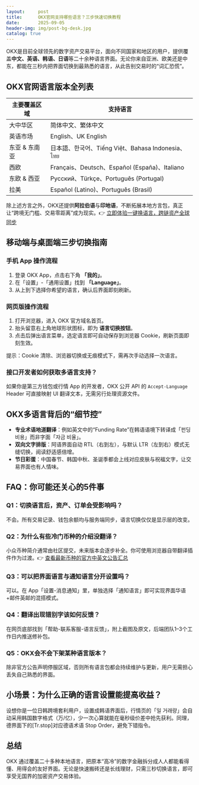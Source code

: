 ```yaml
---
layout:     post
title:      OKX官网支持哪些语言？三步快速切换教程
date:       2025-09-05
header-img: img/post-bg-desk.jpg
catalog: true
---
```


OKX是目前全球领先的数字资产交易平台，面向不同国家和地区的用户，提供覆盖**中文、英语、韩语、日语**等二十余种语言界面。无论你来自亚洲、欧美还是中东，都能在三秒内把界面切换到最熟悉的语言，从此告别交易时的“词汇恐慌”。

## OKX官网语言版本全列表

| 主要覆盖区域 | 支持语言 |
|-------------|----------|
| 大中华区 | 简体中文、繁体中文 |
| 英语市场 | English、UK English |
| 东亚 & 东南亚 | 日本語、한국어、Tiếng Việt、Bahasa Indonesia、ไทย |
| 西欧 | Français、Deutsch、Español (España)、Italiano |
| 东欧 & 西亚 | Русский、Türkçe、Português (Portugal) |
| 拉美 | Español (Latino)、Português (Brasil) |

除上述方言之外，OKX还提供**阿拉伯语**与**印地语**，不断拓展本地方言包，真正让“跨境无门槛、交易零距离”成为现实。👉 [立即体验一键换语言，跨链资产全球同步](https://okxdog.com/)

## 移动端与桌面端三步切换指南

### 手机 App 操作流程
1. 登录 OKX App，点击右下角 **「我的」**。  
2. 在「设置」-「通用设置」找到 **「Language」**。  
3. 从上到下选择你希望的语言，确认后界面即刻刷新。

### 网页版操作流程
1. 打开浏览器，进入 OKX 官方域名首页。  
2. 抬头留意右上角地球形状图标，即为 **语言切换按钮**。  
3. 点击后弹出语言菜单，选定语言即可自动保存到浏览器 Cookie，刷新页面即刻生效。

提示：Cookie 清除、浏览器切换或无痕模式下，需再次手动选择一次语言。

### 接口开发者如何获取多语言支持？
如果你是第三方钱包或行情 App 的开发者，OKX 公开 API 的 `Accept-Language` Header 可直接映射 UI 翻译文本，无需另行处理资源文件。

## OKX多语言背后的“细节控”
- **专业术语地道翻译**：例如英文中的“Funding Rate”在韩语语境下转译成「펀딩 비용」而非字面「자금 비율」。  
- **双向文字排版**：阿语界面自动 RTL（右到左），与默认 LTR（左到右）模式无缝切换，阅读舒适感倍增。  
- **节日彩蛋**：中国春节、韩国中秋、圣诞季都会上线对应皮肤与祝福文字，让交易界面也有人情味。

## FAQ：你可能还关心的5件事

### Q1：切换语言后，资产、订单会受影响吗？  
不会。所有交易记录、钱包余额均与服务端同步，语言切换仅仅是显示层的改变。

### Q2：为什么有些冷门币种的介绍没翻译？  
小众币种简介通常由社区提交，未来版本会逐步补全。你可使用浏览器自带翻译插件作为过渡。👉 [查看最新币种的官方中英文公告汇总](https://okxdog.com/)

### Q3：可以把界面语言与通知语言分开设置吗？  
可以。在 App「设置-消息通知」里，单独选择「通知语言」即可实现界面华语+邮件英邮的混搭模式。

### Q4：翻译出现错别字该如何反馈？  
在网页底部找到「帮助-联系客服-语言反馈」，附上截图及原文，后端团队1–3个工作日内推送修补包。

### Q5：OKX会不会下架某种语言版本？  
除非官方公告声明停服区域，否则所有语言包都会持续维护与更新，用户无需担心丢失自己熟悉的界面。

## 小场景：为什么正确的语言设置能提高收益？
设想你是一位日韩跨境套利用户，设置成韩语界面后，行情页的「일 거래량」会自动采用韩国数字格式（万/亿），少一次心算就能在毫秒级价差中抢先获利。同理，德界面下的[Tr.stop]对应德语术语 Stop Order，避免下错指令。

## 总结
OKX 通过覆盖二十多种本地语言，把原本“高冷”的数字金融拆分成人人都能看得懂、用得会的友好界面。无论是快速搬砖还是长线理财，只需三秒切换语言，即可享受无国界的加密资产交易体验。